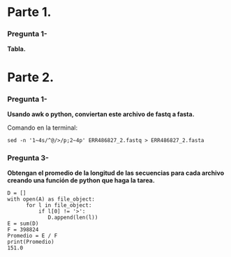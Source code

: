 # Parte 1.
### Pregunta 1-
**Tabla.**

# Parte 2.
### Pregunta 1-
**Usando awk o python, conviertan este archivo de fastq a fasta.**

Comando en la terminal:
~~~
sed -n '1~4s/^@/>/p;2~4p' ERR486827_2.fastq > ERR486827_2.fasta
~~~
### Pregunta 3-
**Obtengan el promedio de la longitud de las secuencias para cada archivo creando una función de python que haga la tarea.**
~~~
D = []
with open(A) as file_object:
      for l in file_object:
          if l[0] != '>':
             D.append(len(l))
E = sum(D)
F = 398824
Promedio = E / F
print(Promedio)
151.0
~~~
